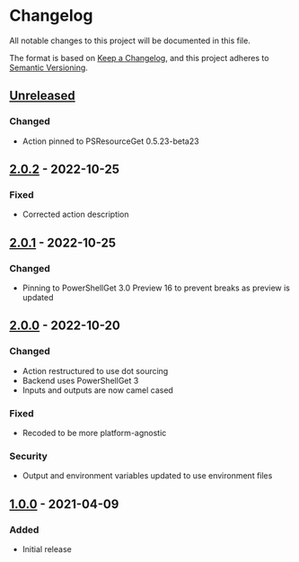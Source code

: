 # Changelog
All notable changes to this project will be documented in this file.

The format is based on [Keep a Changelog](https://keepachangelog.com/en/1.0.0/),
and this project adheres to [Semantic Versioning](https://semver.org/spec/v2.0.0.html).

## [Unreleased]
### Changed
- Action pinned to PSResourceGet 0.5.23-beta23

## [2.0.2] - 2022-10-25
### Fixed
- Corrected action description

## [2.0.1] - 2022-10-25
### Changed
- Pinning to PowerShellGet 3.0 Preview 16 to prevent breaks as preview is updated

## [2.0.0] - 2022-10-20
### Changed
- Action restructured to use dot sourcing
- Backend uses PowerShellGet 3
- Inputs and outputs are now camel cased

### Fixed
- Recoded to be more platform-agnostic

### Security
- Output and environment variables updated to use environment files

## [1.0.0] - 2021-04-09
### Added
- Initial release

[Unreleased]: https://github.com/natescherer/update-powershell-metadata-action/compare/v2.0.2..HEAD
[2.0.2]: https://github.com/natescherer/update-powershell-metadata-action/compare/v2.0.1..v2.0.2
[2.0.1]: https://github.com/natescherer/update-powershell-metadata-action/compare/v2.0.0..v2.0.1
[2.0.0]: https://github.com/natescherer/update-powershell-metadata-action/compare/v1.0.0..v2.0.0
[1.0.0]: https://github.com/natescherer/update-powershell-metadata-action/tree/v1.0.0